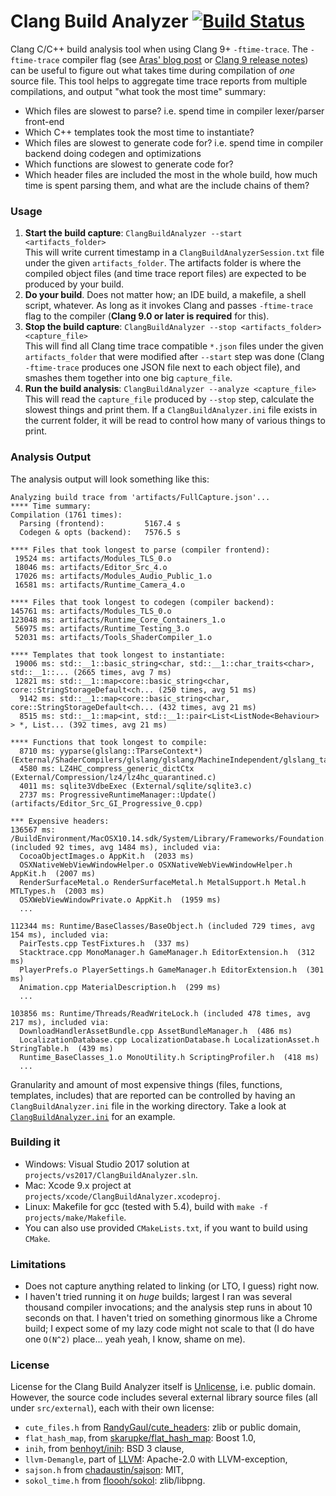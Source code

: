 # Clang Build Analyzer [![Build Status](https://github.com/aras-p/ClangBuildAnalyzer/workflows/build_and_test/badge.svg)](https://github.com/aras-p/ClangBuildAnalyzer/actions)

Clang C/C++ build analysis tool when using Clang 9+ `-ftime-trace`. The `-ftime-trace` compiler flag
(see [Aras' blog post](https://aras-p.info/blog/2019/01/16/time-trace-timeline-flame-chart-profiler-for-Clang/) or
[Clang 9 release notes](https://releases.llvm.org/9.0.0/tools/clang/docs/ReleaseNotes.html#new-compiler-flags)) can be useful
to figure out what takes time during compilation of *one* source file. This tool helps to aggregate time trace
reports from multiple compilations, and output "what took the most time" summary:

- Which files are slowest to parse? i.e. spend time in compiler lexer/parser front-end
- Which C++ templates took the most time to instantiate?
- Which files are slowest to generate code for? i.e. spend time in compiler backend doing codegen and optimizations
- Which functions are slowest to generate code for?
- Which header files are included the most in the whole build, how much time is spent parsing them, and what are the include chains of them?


### Usage

1. **Start the build capture**: `ClangBuildAnalyzer --start <artifacts_folder>`<br/>
   This will write current timestamp in a `ClangBuildAnalyzerSession.txt` file under the given `artifacts_folder`. The artifacts
   folder is where the compiled object files (and time trace report files) are expected to be produced by your build.
1. **Do your build**. Does not matter how; an IDE build, a makefile, a shell script, whatever. As long as it invokes
   Clang and passes `-ftime-trace` flag to the compiler (**Clang 9.0 or later is required** for this).
1. **Stop the build capture**: `ClangBuildAnalyzer --stop <artifacts_folder> <capture_file>`<br/>
   This will find all Clang time trace compatible `*.json` files under the given `artifacts_folder` that were modified after
   `--start` step was done (Clang `-ftime-trace` produces one JSON file next to each object file), and smashes them together into
   one big `capture_file`.
1. **Run the build analysis**: `ClangBuildAnalyzer --analyze <capture_file>`<br/>
   This will read the `capture_file` produced by `--stop` step, calculate the slowest things and print them. If a
   `ClangBuildAnalyzer.ini` file exists in the current folder, it will be read to control how many of various things to print.


### Analysis Output

The analysis output will look something like this:

```
Analyzing build trace from 'artifacts/FullCapture.json'...
**** Time summary:
Compilation (1761 times):
  Parsing (frontend):         5167.4 s
  Codegen & opts (backend):   7576.5 s

**** Files that took longest to parse (compiler frontend):
 19524 ms: artifacts/Modules_TLS_0.o
 18046 ms: artifacts/Editor_Src_4.o
 17026 ms: artifacts/Modules_Audio_Public_1.o
 16581 ms: artifacts/Runtime_Camera_4.o
 
**** Files that took longest to codegen (compiler backend):
145761 ms: artifacts/Modules_TLS_0.o
123048 ms: artifacts/Runtime_Core_Containers_1.o
 56975 ms: artifacts/Runtime_Testing_3.o
 52031 ms: artifacts/Tools_ShaderCompiler_1.o

**** Templates that took longest to instantiate:
 19006 ms: std::__1::basic_string<char, std::__1::char_traits<char>, std::__1::... (2665 times, avg 7 ms)
 12821 ms: std::__1::map<core::basic_string<char, core::StringStorageDefault<ch... (250 times, avg 51 ms)
  9142 ms: std::__1::map<core::basic_string<char, core::StringStorageDefault<ch... (432 times, avg 21 ms)
  8515 ms: std::__1::map<int, std::__1::pair<List<ListNode<Behaviour> > *, List... (392 times, avg 21 ms) 

**** Functions that took longest to compile:
  8710 ms: yyparse(glslang::TParseContext*) (External/ShaderCompilers/glslang/glslang/MachineIndependent/glslang_tab.cpp)
  4580 ms: LZ4HC_compress_generic_dictCtx (External/Compression/lz4/lz4hc_quarantined.c)
  4011 ms: sqlite3VdbeExec (External/sqlite/sqlite3.c)
  2737 ms: ProgressiveRuntimeManager::Update() (artifacts/Editor_Src_GI_Progressive_0.cpp)

*** Expensive headers:
136567 ms: /BuildEnvironment/MacOSX10.14.sdk/System/Library/Frameworks/Foundation.framework/Headers/Foundation.h (included 92 times, avg 1484 ms), included via:
  CocoaObjectImages.o AppKit.h  (2033 ms)
  OSXNativeWebViewWindowHelper.o OSXNativeWebViewWindowHelper.h AppKit.h  (2007 ms)
  RenderSurfaceMetal.o RenderSurfaceMetal.h MetalSupport.h Metal.h MTLTypes.h  (2003 ms)
  OSXWebViewWindowPrivate.o AppKit.h  (1959 ms)
  ...

112344 ms: Runtime/BaseClasses/BaseObject.h (included 729 times, avg 154 ms), included via:
  PairTests.cpp TestFixtures.h  (337 ms)
  Stacktrace.cpp MonoManager.h GameManager.h EditorExtension.h  (312 ms)
  PlayerPrefs.o PlayerSettings.h GameManager.h EditorExtension.h  (301 ms)
  Animation.cpp MaterialDescription.h  (299 ms)
  ...

103856 ms: Runtime/Threads/ReadWriteLock.h (included 478 times, avg 217 ms), included via:
  DownloadHandlerAssetBundle.cpp AssetBundleManager.h  (486 ms)
  LocalizationDatabase.cpp LocalizationDatabase.h LocalizationAsset.h StringTable.h  (439 ms)
  Runtime_BaseClasses_1.o MonoUtility.h ScriptingProfiler.h  (418 ms)
  ...
```

Granularity and amount of most expensive things (files, functions, templates, includes) that are reported can be controlled by having an
`ClangBuildAnalyzer.ini` file in the working directory. Take a look at [`ClangBuildAnalyzer.ini`](/ClangBuildAnalyzer.ini) for an example.


### Building it

* Windows: Visual Studio 2017 solution at `projects/vs2017/ClangBuildAnalyzer.sln`.
* Mac: Xcode 9.x project at `projects/xcode/ClangBuildAnalyzer.xcodeproj`.
* Linux: Makefile for gcc (tested with 5.4), build with `make -f projects/make/Makefile`.
* You can also use provided `CMakeLists.txt`, if you want to build using `CMake`.

### Limitations

* Does not capture anything related to linking (or LTO, I guess) right now.
* I haven't tried running it on _huge_ builds; largest I ran was several thousand compiler invocations; and
  the analysis step runs in about 10 seconds on that. I haven't tried on something ginormous like a Chrome build;
  I expect some of my lazy code might not scale to that (I do have one `O(N^2)` place... yeah yeah, I know, shame on
  me).


### License

License for the Clang Build Analyzer itself is [Unlicense](https://unlicense.org/), i.e. public domain. However, the source code
includes several external library source files (all under `src/external`), each with their own license:

* `cute_files.h` from [RandyGaul/cute_headers](https://github.com/RandyGaul/cute_headers): zlib or public domain,
* `flat_hash_map`, from [skarupke/flat_hash_map](https://github.com/skarupke/flat_hash_map): Boost 1.0,
* `inih`, from [benhoyt/inih](https://github.com/benhoyt/inih): BSD 3 clause,
* `llvm-Demangle`, part of [LLVM](https://llvm.org/): Apache-2.0 with LLVM-exception,
* `sajson.h` from [chadaustin/sajson](https://github.com/chadaustin/sajson): MIT,
* `sokol_time.h` from [floooh/sokol](https://github.com/floooh/sokol): zlib/libpng.
